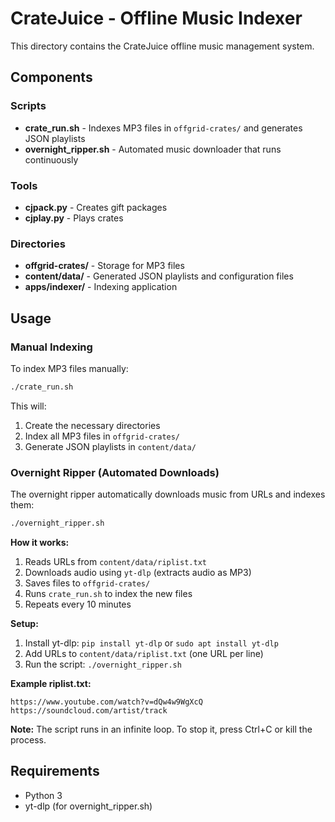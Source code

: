 # CrateJuice - Offline Music Indexer

This directory contains the CrateJuice offline music management system.

## Components

### Scripts

- **crate_run.sh** - Indexes MP3 files in `offgrid-crates/` and generates JSON playlists
- **overnight_ripper.sh** - Automated music downloader that runs continuously

### Tools

- **cjpack.py** - Creates gift packages
- **cjplay.py** - Plays crates

### Directories

- **offgrid-crates/** - Storage for MP3 files
- **content/data/** - Generated JSON playlists and configuration files
- **apps/indexer/** - Indexing application

## Usage

### Manual Indexing

To index MP3 files manually:

```bash
./crate_run.sh
```

This will:
1. Create the necessary directories
2. Index all MP3 files in `offgrid-crates/`
3. Generate JSON playlists in `content/data/`

### Overnight Ripper (Automated Downloads)

The overnight ripper automatically downloads music from URLs and indexes them:

```bash
./overnight_ripper.sh
```

**How it works:**
1. Reads URLs from `content/data/riplist.txt`
2. Downloads audio using `yt-dlp` (extracts audio as MP3)
3. Saves files to `offgrid-crates/`
4. Runs `crate_run.sh` to index the new files
5. Repeats every 10 minutes

**Setup:**
1. Install yt-dlp: `pip install yt-dlp` or `sudo apt install yt-dlp`
2. Add URLs to `content/data/riplist.txt` (one URL per line)
3. Run the script: `./overnight_ripper.sh`

**Example riplist.txt:**
```
https://www.youtube.com/watch?v=dQw4w9WgXcQ
https://soundcloud.com/artist/track
```

**Note:** The script runs in an infinite loop. To stop it, press Ctrl+C or kill the process.

## Requirements

- Python 3
- yt-dlp (for overnight_ripper.sh)
